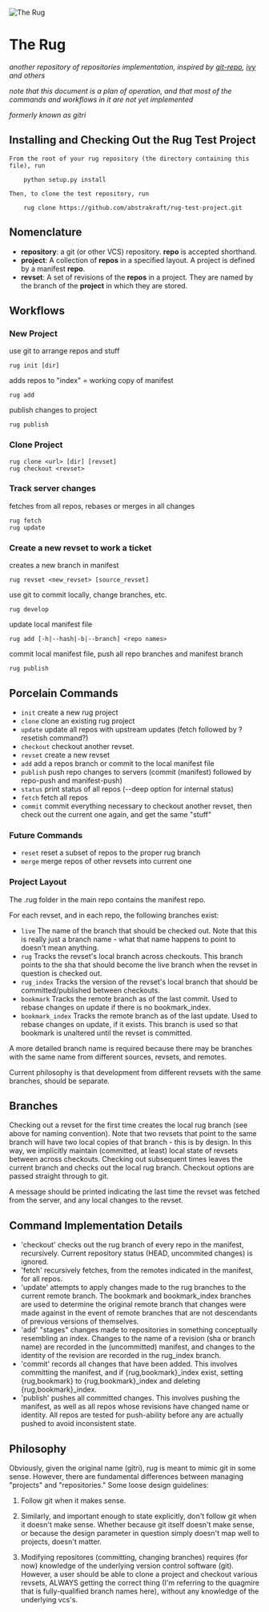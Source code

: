 ![The Rug](/abstrakraft/rug/raw/master/documentation/logo.png)
# The Rug #
_another repository of repositories implementation, inspired by [git-repo](http://code.google.com/p/git-repo), [ivy](http://ant.apache.org/ivy/) and others_

_note that this document is a plan of operation, and that most of the commands and workflows in it are not yet implemented_

_formerly known as gitri_

## Installing and Checking Out the Rug Test Project ##

	From the root of your rug repository (the directory containing this file), run

		python setup.py install

	Then, to clone the test repository, run

		rug clone https://github.com/abstrakraft/rug-test-project.git

## Nomenclature ##
- __repository__: a git (or other VCS) repository.  __repo__ is accepted shorthand.
- __project__: A collection of __repos__ in a specified layout.  A project is defined by a manifest __repo__.
- __revset__: A set of revisions of the __repos__ in a project.  They are named by the branch of the __project__ in which they are stored.

## Workflows ##

### New Project ####
use git to arrange repos and stuff

	rug init [dir]

adds repos to "index" = working copy of manifest

	rug add

publish changes to project

	rug publish

### Clone Project ###

	rug clone <url> [dir] [revset]
	rug checkout <revset>

### Track server changes ###
fetches from all repos, rebases or merges in all changes

	rug fetch
	rug update

### Create a new revset to work a ticket ###
creates a new branch in manifest

	rug revset <new_revset> [source_revset]

use git to commit locally, change branches, etc.

	rug develop

update local manifest file

	rug add [-h|--hash|-b|--branch] <repo names>

commit local manifest file, push all repo branches and manifest branch

	rug publish

## Porcelain Commands ##
- `init` create a new rug project
- `clone` clone an existing rug project
- `update` update all repos with upstream updates (fetch followed by ?resetish command?)
- `checkout` checkout another revset.
- `revset` create a new revset
- `add` add a repos branch or commit to the local manifest file
- `publish` push repo changes to servers (commit (manifest) followed by repo-push and manifest-push)
- `status` print status of all repos (--deep option for internal status)
- `fetch` fetch all repos
- `commit` commit everything necessary to checkout another revset, then check out the current one again, and get the same "stuff"

### Future Commands ###
- `reset` reset a subset of repos to the proper rug branch
- `merge` merge repos of other revsets into current one

### Project Layout ###
The .rug folder in the main repo contains the manifest repo.

For each revset, and in each repo, the following branches exist:

- `live` The name of the branch that should be checked out.  Note that this is really just a branch name - what that name happens to point to doesn't mean anything.
- `rug` Tracks the revset's local branch across checkouts.  This branch points to the sha that should become the live branch when the revset in question is checked out.
- `rug_index` Tracks the version of the revset's local branch that should be committed/published between checkouts.
- `bookmark` Tracks the remote branch as of the last commit.  Used to rebase changes on update if there is no bookmark_index.
- `bookmark_index` Tracks the remote branch as of the last update.  Used to rebase changes on update, if it exists.  This branch is used so that bookmark is unaltered until the revset is committed.

A more detailed branch name is required because there may be branches with the same name from different sources, revsets, and remotes.

Current philosophy is that development from different revsets with the same branches, should be separate.

## Branches ##
Checking out a revset for the first time creates the local rug branch (see above for naming convention).  Note that
two revsets that point to the same branch will have two local copies of that branch - this is by design.  In this way,
we implicitly maintain (committed, at least) local state of revsets between across checkouts.
Checking out subsequent times leaves the current branch and checks out the local rug branch.  Checkout options are passed straight
through to git.

A message should be printed indicating the last time the revset was fetched from the server, and any local changes to the revset.

## Command Implementation Details ##
- 'checkout' checks out the rug branch of every repo in the manifest, recursively. Current repository status (HEAD, uncommited changes) is ignored.
- 'fetch' recursively fetches, from the remotes indicated in the manifest, for all repos.
- 'update' attempts to apply changes made to the rug branches to the current remote branch.  The bookmark and bookmark_index branches are used to determine the original remote branch that changes were made against in the event of remote branches that are not descendants of previous versions of themselves.
- 'add' "stages" changes made to repositories in something conceptually resembling an index. Changes to the name of a revision (sha or branch name) are recorded in the (uncommitted) manifest, and changes to the identity of the revision are recorded in the rug_index branch.
- 'commit' records all changes that have been added. This involves committing the manifest, and if {rug,bookmark}_index exist, setting {rug,bookmark} to {rug,bookmark}_index and deleting {rug,bookmark}_index.
- 'publish' pushes all committed changes.  This involves pushing the manifest, as well as all repos whose revisions have changed name or identity. All repos are tested for push-ability before any are actually pushed to avoid inconsistent state.

## Philosophy ##
Obviously, given the original name (gitri), rug is meant to mimic git in some sense.  However, there are fundamental differences between managing "projects" and "repositories."
Some loose design guidelines:

1. Follow git when it makes sense.

2. Similarly, and important enough to state explicitly, don't follow git when it doesn't make sense.  Whether because git itself doesn't make sense, or because the design parameter in question simply doesn't map well to projects, doesn't matter.

3. Modifying repositores (committing, changing branches) requires (for now) knowledge of the underlying version control software (git).  However, a user should be able to clone a project and checkout various revsets, ALWAYS getting the correct thing (I'm referring to the quagmire that is fully-qualified branch names here), without any knowledge of the underlying vcs's.
